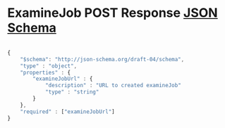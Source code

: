 # ExamineJob POST Response [JSON Schema](http://json-schema.org/)


```javascript

{
    "$schema": "http://json-schema.org/draft-04/schema",
    "type" : "object",
    "properties" : {
        "examineJobUrl" : {
            "description" : "URL to created examineJob"
            "type" : "string"
        }
    },
    "required" : ["examineJobUrl"]
}

```
